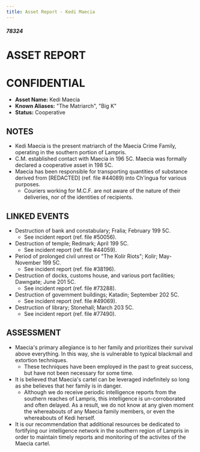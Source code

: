 ```yaml
---
title: Asset Report - Kedi Maecia
---
```

##### 78324

# ASSET REPORT

# CONFIDENTIAL

- **Asset Name:** Kedi Maecia
- **Known Aliases:** "The Matriarch", "Big K"
- **Status:** Cooperative

## NOTES
- Kedi Maecia is the present matriarch of the Maecia Crime Family, operating in the southern portion of Lampris. 
- C.M. established contact with Maecia in 196 5C. Maecia was formally declared a cooperative asset in 198 5C.
- Maecia has been responsible for transporting quantities of substance derived from \[REDACTED] (ref. file #44089) into Ch'ingua for various purposes. 
	- Couriers working for M.C.F. are not aware of the nature of their deliveries, nor of the identities of recipients.

## LINKED EVENTS
- Destruction of bank and constabulary; Fralia; February 199 5C.
	- See incident report (ref. file #50056). 
- Destruction of temple; Redmark; April 199 5C.
	- See incident report (ref. file #44059). 
- Period of prolonged civil unrest or "The Kolir Riots"; Kolir; May-November 199 5C.
	- See incident report (ref. file #38196).
- Destruction of docks, customs house, and various port facilities; Dawngate; June 201 5C.
	- See incident report (ref. file #73288). 
- Destruction of government buildings; Katadin; September 202 5C.
	- See incident report (ref. file #49069). 
- Destruction of library; Stonehall; March 203 5C.
	- See incident report (ref. file #77490). 

## ASSESSMENT
- Maecia's primary allegiance is to her family and prioritizes their survival above everything. In this way, she is vulnerable to typical blackmail and extortion techniques.
	- These techniques have been employed in the past to great success, but have not been necessary for some time. 
- It is believed that Maecia's cartel can be leveraged indefinitely so long as she believes that her family is in danger. 
	- Although we do receive periodic intelligence reports from the southern reaches of Lampris, this intelligence is un-corroborated and often delayed. As a result, we do not know at any given moment the whereabouts of any Maecia family members, or even the whereabouts of Kedi herself. 
- It is our recommendation that additional resources be dedicated to fortifying our intelligence network in the southern region of Lampris in order to maintain timely reports and monitoring of the activites of the Maecia cartel. 